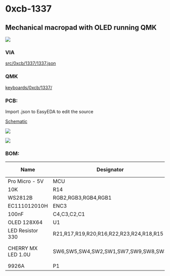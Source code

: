 # 0xcb-1337
## Mechanical macropad with OLED running QMK

![](https://github.com/Conor-Burns/0xcb-1337/blob/main/LICENSE.svg)

### VIA

[src/0xcb/1337/1337.json](https://github.com/Conor-Burns/keyboards/tree/0xcb-1337/src/0xcb/1337)

### QMK

[keyboards/0xcb/1337/](https://github.com/Conor-Burns/qmk_firmware/tree/0xcb-1337/keyboards/0xcb/1337)

### PCB:
Import .json to EasyEDA to edit the source

[Schematic](https://github.com/Conor-Burns/0xcb-1337/blob/main/PCB/rev1.1/Schematic_1337.pdf)

![](https://github.com/Conor-Burns/0xcb-1337/blob/main/PCB/top.png)

![](https://github.com/Conor-Burns/0xcb-1337/blob/main/PCB/bottom.png)


### BOM:
|Name              |Designator                             |Quantity|Manufacturer Part|Manufacturer |Supplier             |Supplier Part|
|------------------|---------------------------------------|--------|-----------------|-------------|---------------------|-------------|
|Pro Micro - 5V    |MCU                                    |1       |                 |             |Amazon               |             |
|10K               |R14                                    |1       |0603WAJ0103T5E   |UniOhm       |LCSC                 |C15401       |
|WS2812B           |RGB2,RGB3,RGB4,RGB1                    |4       |WS2812B-Mini     |Worldsemi    |LCSC                 |C527089      |
|EC111012010H      |ENC3                                   |1       |EC111012010H     |ALPS Electric|LCSC                 |C470793      |
|100nF             |C4,C3,C2,C1                            |4       |CL10B104JB8NNNC  |SAMSUNG      |LCSC                 |C24452       |
|OLED 128X64       |U1                                     |1       |                 |             |Amazon               |             |
|LED Resistor 330  |R21,R17,R19,R20,R16,R22,R23,R24,R18,R15|10      |SYLE1206JN330RP  |SANYEAR      |LCSC                 |C380892      |
|CHERRY MX LED 1.0U|SW6,SW5,SW4,SW2,SW1,SW7,SW9,SW8,SW3    |9       |Cherry           |             |Any mx style switches|CH310-ND     |
|9926A             |P1                                     |1       |9926A            |FM           |LCSC                 |C85679       |
